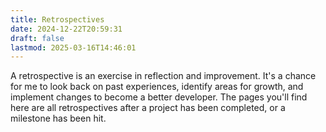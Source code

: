 ```yaml
---
title: Retrospectives
date: 2024-12-22T20:59:31
draft: false
lastmod: 2025-03-16T14:46:01
---
```

A retrospective is an exercise in reflection and improvement. It's a chance for me to look back on past experiences, identify areas for growth, and implement changes to become a better developer. The pages you'll find here are all retrospectives after a project has been completed, or a milestone has been hit.